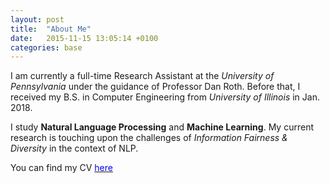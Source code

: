 ```yaml
---
layout: post
title:  "About Me"
date:   2015-11-15 13:05:14 +0100
categories: base
---
```


I am currently a full-time Research Assistant at the *University of Pennsylvania* under the guidance of Professor Dan Roth. 
Before that, I received my B.S. in Computer Engineering from *University of Illinois* in Jan. 2018. 

I study **Natural Language Processing** and **Machine Learning**. My current research is touching upon the challenges of 
*Information Fairness & Diversity* in the context of NLP. 

You can find my CV [<font color="blue"> here </font>](asset/cv.pdf)